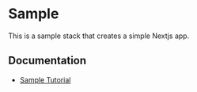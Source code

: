 # Sample

This is a sample stack that creates a simple Nextjs app.

## Documentation

- [Sample Tutorial](https://heighliner.dev/docs/getting_started/first_app)
